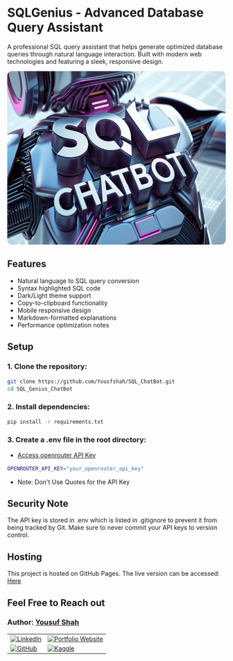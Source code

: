 # **SQLGenius - Advanced Database Query Assistant**

A professional SQL query assistant that helps generate optimized database queries through natural language interaction. Built with modern web technologies and featuring a sleek, responsive design.

<div style="text-align: center;">
    <img src="project_banner.jpg" alt="Project Banner" style="width: 100%; height:400px; border-radius: 10px;"/>
</div>

## Features

- Natural language to SQL query conversion
- Syntax highlighted SQL code
- Dark/Light theme support
- Copy-to-clipboard functionality
- Mobile responsive design
- Markdown-formatted explanations
- Performance optimization notes

## **Setup**

### 1. Clone the repository:
```bash
git clone https://github.com/Yousfshah/SQL_ChatBot.git
cd SQL_Genius_ChatBot
```

### 2. Install dependencies:
```bash
pip install -r requirements.txt
```

### 3. Create a .env file in the root directory:
   
- [Access openrouter API Key](https://openrouter.ai/qwen/qwen2.5-vl-72b-instruct:free/api)
```bash
OPENROUTER_API_KEY="your_openrouter_api_key"
```
- Note: Don't Use Quotes for the API Key 

## **Security Note**

The API key is stored in .env which is listed in .gitignore to prevent it from being tracked by Git. Make sure to never commit your API keys to version control.

## **Hosting**

This project is hosted on GitHub Pages. The live version can be accessed: [Here](https://yousfshah.github.io/SQL_ChatBot/)

## **Feel Free to Reach out**

<div class="contact-info">
  <h3 class="section-title">
    <strong>Author:</strong>
    <a href="https://www.linkedin.com/in/yousuf-shah-7ba9492b4/" target="_blank">Yousuf Shah</a>
  </h3>
  <table>
    <tr>
      <td>
        <a href="https://www.linkedin.com/in/yousuf-shah-7ba9492b4/" target="_blank">
          <img src="https://img.shields.io/badge/LinkedIn-Profile-blue?style=for-the-badge&logo=linkedin" alt="LinkedIn" />
        </a>
      </td>
      <td>
        <a href="https://yousfshah.github.io/Portfolio_Website/" target="_blank">
          <img src="https://img.shields.io/badge/Portfolio_Website-Website-blue?style=for-the-badge&logo=link" alt="Portfolio Website" />
        </a>
      </td>
    </tr>
    <tr>
      <td>
        <a href="https://github.com/Yousfshah" target="_blank">
          <img src="https://img.shields.io/badge/GitHub-Profile-green?style=for-the-badge&logo=github" alt="GitHub" />
        </a>
      </td>
      <td>
        <a href="https://www.kaggle.com/yousufshah" target="_blank">
          <img src="https://img.shields.io/badge/Kaggle-Profile-orange?style=for-the-badge&logo=kaggle" alt="Kaggle" />
        </a>
      </td>
    </tr>
  </table>
</div>
